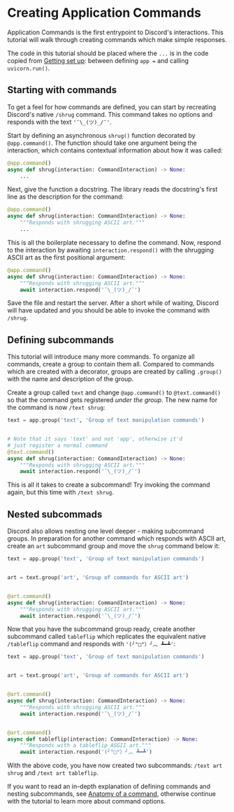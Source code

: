 # Creating Application Commands

Application Commands is the first entrypoint to Discord's interactions. This
tutorial will walk through creating commands which make simple responses.

The code in this tutorial should be placed where the `...` is in the code
copied from [Getting set up](./getting-set-up): between defining `app =` and
calling `uvicorn.run()`.

## Starting with commands

To get a feel for how commands are defined, you can start by recreating
Discord's native `/shrug` command. This command takes no options and responds
with the text `'¯\_(ツ)_/¯'`.

Start by defining an asynchronous `shrug()` function decorated by
`@app.command()`. The function should take one argument being the interaction,
which contains contextual information about how it was called:

```python
@app.command()
async def shrug(interaction: CommandInteraction) -> None:
    ...
```

Next, give the function a docstring. The library reads the docstring's first
line as the description for the command:

```python
@app.command()
async def shrug(interaction: CommandInteraction) -> None:
    """Responds with shrugging ASCII art."""
    ...
```

This is all the boilerplate necessary to define the command. Now, respond to
the interaction by awaiting `interaction.respond()` with the shrugging
ASCII art as the first positional argument:

```python
@app.command()
async def shrug(interaction: CommandInteraction) -> None:
    """Responds with shrugging ASCII art."""
    await interaction.respond('¯\_(ツ)_/¯')
```

Save the file and restart the server. After a short while of waiting, Discord
will have updated and you should be able to invoke the command with `/shrug`.

## Defining subcommands

This tutorial will introduce many more commands. To organize all commands,
create a group to contain them all. Compared to commands which are created with
a decorator, groups are created by calling `.group()` with the name and
description of the group.

Create a group called `text` and change `@app.command()` to `@text.command()`
so that the command gets registered *under the group*. The new name for the
command is now `/text shrug`:

```python
text = app.group('text', 'Group of text manipulation commands')


# Note that it says 'text' and not 'app', otherwise it'd
# just register a normal command
@text.command()
async def shrug(interaction: CommandInteraction) -> None:
    """Responds with shrugging ASCII art."""
    await interaction.respond('¯\_(ツ)_/¯')
```

This is all it takes to create a subcommand! Try invoking the command again,
but this time with `/text shrug`.

## Nested subcommads

Discord also allows nesting one level deeper - making subcommand groups.
In preparation for another command which responds with ASCII art, create an
`art` subcommand group and move the `shrug` command below it:

```python
text = app.group('text', 'Group of text manipulation commands')


art = text.group('art', 'Group of commands for ASCII art')


@art.command()
async def shrug(interaction: CommandInteraction) -> None:
    """Responds with shrugging ASCII art."""
    await interaction.respond('¯\_(ツ)_/¯')
```

Now that you have the subcommand group ready, create another subcommand called
`tableflip` which replicates the equivalent native `/tableflip` command and
responds with `'(╯°□°）╯︵ ┻━┻'`:

```python
text = app.group('text', 'Group of text manipulation commands')


art = text.group('art', 'Group of commands for ASCII art')


@art.command()
async def shrug(interaction: CommandInteraction) -> None:
    """Responds with shrugging ASCII art."""
    await interaction.respond('¯\_(ツ)_/¯')


@art.command()
async def tableflip(interaction: CommandInteraction) -> None:
    """Responds with a tableflip ASGII art."""
    await interaction.respond('(╯°□°）╯︵ ┻━┻')
```

With the above code, you have now created two subcommands:
`/text art shrug` and `/text art tableflip`.

If you want to read an in-depth explanation of defining commands and nesting
subcommands, see [Anatomy of a command](../topics/anatomy-of-a-command),
otherwise continue with the tutorial to learn more about command options.
